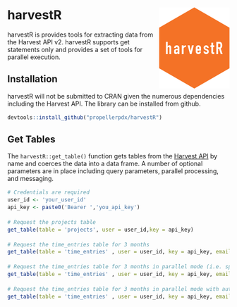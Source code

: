 # harvestR <img src="man/figures/logo.png" align="right" />

harvestR is provides tools for extracting data from the Harvest API v2. harvestR supports get statements only and provides a set of tools for parallel execution. 

## Installation
harvestR will not be submitted to CRAN given the numerous dependencies including the Harvest API. The library can be installed from github. 
``` r
devtools::install_github("propellerpdx/harvestR")
```

## Get Tables
The `harvestR::get_table()` function gets tables from the [Harvest API](https://help.getharvest.com/api-v2/) by name and coerces the data into a data frame. A number of optional parameters are in place including query parameters, parallel processing, and messaging. 

``` r 
# Credentials are required
user_id <- 'your_user_id'
api_key <- paste0('Bearer ','you_api_key')

# Request the projects table
get_table(table = 'projects', user = user_id,key = api_key)

# Request the time_entries table for 3 months
get_table(table = 'time_entries' , user = user_id, key = api_key, email = 'your_email',query = list(from = '2018-01-01', to = '2018-03-31'))

# Request the time_entries table for 3 months in parallel mode (i.e. speed up performance)
get_table(table = 'time_entries' , user = user_id, key = api_key, email = 'your_email',query = list(from = '2018-01-01', to = '2018-03-31', strategy = 'multiprocess'))

# Request the time_entries table for 3 months in parallel mode with auto retrying (set to make 3 attempts) and messaging
get_table(table = 'time_entries' , user = user_id, key = api_key, email = 'your_email',query = list(from = '2018-01-01', to = '2018-03-31',  auto_retry = T, strategy = 'multiprocess', verbose = T))
```
